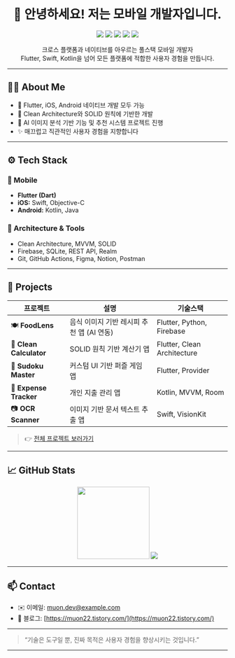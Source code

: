 <h1 align="center">👋 안녕하세요! 저는 모바일 개발자입니다.</h1>

<p align="center">
  <img src="https://img.shields.io/badge/Flutter-02569B?style=for-the-badge&logo=flutter&logoColor=white"/>
  <img src="https://img.shields.io/badge/Swift-F05138?style=for-the-badge&logo=swift&logoColor=white"/>
  <img src="https://img.shields.io/badge/Objective--C-000000?style=for-the-badge&logo=apple&logoColor=white"/>
  <img src="https://img.shields.io/badge/Kotlin-7F52FF?style=for-the-badge&logo=kotlin&logoColor=white"/>
  <img src="https://img.shields.io/badge/Java-007396?style=for-the-badge&logo=java&logoColor=white"/>
</p>

<p align="center">
  크로스 플랫폼과 네이티브를 아우르는 풀스택 모바일 개발자<br>
  Flutter, Swift, Kotlin을 넘어 모든 플랫폼에 적합한 사용자 경험을 만듭니다.
</p>

---

## 🧑‍💻 About Me
- 📱 Flutter, iOS, Android 네이티브 개발 모두 가능
- 🎯 Clean Architecture와 SOLID 원칙에 기반한 개발
- 🤖 AI 이미지 분석 기반 기능 및 추천 시스템 프로젝트 진행
- ✨ 매끄럽고 직관적인 사용자 경험을 지향합니다

---

## ⚙️ Tech Stack

### 📱 Mobile
- **Flutter (Dart)**
- **iOS:** Swift, Objective-C
- **Android:** Kotlin, Java

### 🧱 Architecture & Tools
- Clean Architecture, MVVM, SOLID
- Firebase, SQLite, REST API, Realm
- Git, GitHub Actions, Figma, Notion, Postman

---

## 🧩 Projects

| 프로젝트 | 설명 | 기술스택 |
|----------|------|----------|
| 🍽️ **FoodLens** | 음식 이미지 기반 레시피 추천 앱 (AI 연동) | Flutter, Python, Firebase |
| 🧮 **Clean Calculator** | SOLID 원칙 기반 계산기 앱 | Flutter, Clean Architecture |
| 🧩 **Sudoku Master** | 커스텀 UI 기반 퍼즐 게임 앱 | Flutter, Provider |
| 💸 **Expense Tracker** | 개인 지출 관리 앱 | Kotlin, MVVM, Room |
| 📷 **OCR Scanner** | 이미지 기반 문서 텍스트 추출 앱 | Swift, VisionKit |

> 👉 [전체 프로젝트 보러가기](https://github.com/Muon-relativity?tab=repositories)

---

## 📈 GitHub Stats

<p align="center">
  <img src="https://github-readme-stats.vercel.app/api?username=Muon-relativity&show_icons=true&theme=vue-dark" height="165"/>
  <img src="https://github-readme-stats.vercel.app/api/top-langs/?username=Muon-relativity&layout=compact&theme=vue-dark"/>
</p>

---

## 📫 Contact

- ✉️ 이메일: muon.dev@example.com  
- 💬 블로그: [https://muon22.tistory.com/](https://muon22.tistory.com/)

---

> “기술은 도구일 뿐, 진짜 목적은 사용자 경험을 향상시키는 것입니다.”

---
